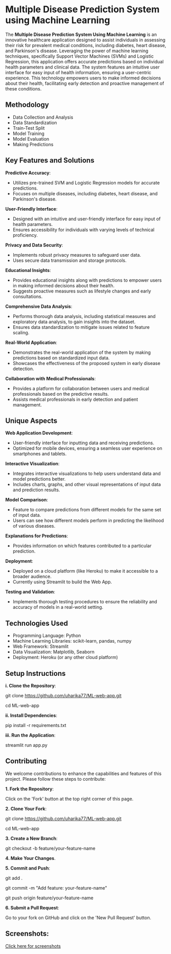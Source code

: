 # Multiple Disease Prediction System using Machine Learning

The **Multiple Disease Prediction System Using Machine Learning** is an innovative healthcare application designed to assist individuals in assessing their risk for prevalent medical conditions, including diabetes, heart disease, and Parkinson's disease. Leveraging the power of machine learning techniques, specifically Support Vector Machines (SVMs) and Logistic Regression, this application offers accurate predictions based on individual health parameters and clinical data. The system features an intuitive user interface for easy input of health information, ensuring a user-centric experience. This technology empowers users to make informed decisions about their health, facilitating early detection and proactive management of these conditions.

## Methodology

- Data Collection and Analysis
- Data Standardization
- Train-Test Split
- Model Training
- Model Evaluation
- Making Predictions

## Key Features and Solutions

**Predictive Accuracy**:

- Utilizes pre-trained SVM and Logistic Regression models for accurate predictions.
- Focuses on multiple diseases, including diabetes, heart disease, and Parkinson's disease.

**User-Friendly Interface**:

- Designed with an intuitive and user-friendly interface for easy input of health parameters.
- Ensures accessibility for individuals with varying levels of technical proficiency.

**Privacy and Data Security**:

- Implements robust privacy measures to safeguard user data.
- Uses secure data transmission and storage protocols.

**Educational Insights**:

- Provides educational insights along with predictions to empower users in making informed decisions about their health.
- Suggests proactive measures such as lifestyle changes and early consultations.

**Comprehensive Data Analysis**:

- Performs thorough data analysis, including statistical measures and exploratory data analysis, to gain insights into the dataset.
- Ensures data standardization to mitigate issues related to feature scaling.

**Real-World Application**:

- Demonstrates the real-world application of the system by making predictions based on standardized input data.
- Showcases the effectiveness of the proposed system in early disease detection.

**Collaboration with Medical Professionals**:

- Provides a platform for collaboration between users and medical professionals based on the predictive results.
- Assists medical professionals in early detection and patient management.

## Unique Aspects

**Web Application Development**:

- User-friendly interface for inputting data and receiving predictions.
- Optimized for mobile devices, ensuring a seamless user experience on smartphones and tablets.

**Interactive Visualization**:

- Integrates interactive visualizations to help users understand data and model predictions better.
- Includes charts, graphs, and other visual representations of input data and prediction results.

**Model Comparison**:

- Feature to compare predictions from different models for the same set of input data.
- Users can see how different models perform in predicting the likelihood of various diseases.

**Explanations for Predictions**:

- Provides information on which features contributed to a particular prediction.

**Deployment**:

- Deployed on a cloud platform (like Heroku) to make it accessible to a broader audience.
- Currently using Streamlit to build the Web App.

**Testing and Validation**:

- Implements thorough testing procedures to ensure the reliability and accuracy of models in a real-world setting.

## Technologies Used

- Programming Language: Python
- Machine Learning Libraries: scikit-learn, pandas, numpy
- Web Framework: Streamlit
- Data Visualization: Matplotlib, Seaborn
- Deployment: Heroku (or any other cloud platform)

## Setup Instructions

**i. Clone the Repository**:

git clone https://github.com/uharika77/ML-web-app.git

cd ML-web-app

**ii. Install Dependencies**:

pip install -r requirements.txt

**iii. Run the Application**:

streamlit run app.py

## Contributing

We welcome contributions to enhance the capabilities and features of this project. Please follow these steps to contribute:

**1. Fork the Repository**: 

  Click on the 'Fork' button at the top right corner of this page.

**2. Clone Your Fork**:

  git clone https://github.com/uharika77/ML-web-app.git

  cd ML-web-app

**3. Create a New Branch**:

  git checkout -b feature/your-feature-name

**4. Make Your Changes**.

**5. Commit and Push**:

  git add .

  git commit -m "Add feature: your-feature-name"

  git push origin feature/your-feature-name

**6. Submit a Pull Request**: 

  Go to your fork on GitHub and click on the 'New Pull Request' button.

## Screenshots:

[Click here for screenshots](https://drive.google.com/drive/folders/1ESCNmByDSHDi89f-lAo21hA4FrHWbfFl?usp=share_link)

